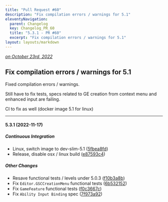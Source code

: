 ```yaml
---
title: "Pull Request #60"
description: "Fix compilation errors / warnings for 5.1"
eleventyNavigation:
  parent: Changelog
  key: Changelog_PR_60
  title: "5.3.1 - PR #60"
  excerpt: "Fix compilation errors / warnings for 5.1"
layout: layouts/markdown
---
```


*[on October 23rd, 2022](https://github.com/GASCompanion/GASCompanion-Plugin/pull/60)*

## Fix compilation errors / warnings for 5.1

Fixed compilation errors / warnings.

Still have to fix tests, specs related to GE creation from context menu and enhanced input are failing.

CI to fix as well (docker image 5.1 for linux)

***

#### 5.3.1 (2022-11-17)

##### Continuous Integration

*   Linux, switch image to dev-slim-5.1 ([5fbea8fd](https://github.com/GASCompanion/GASCompanion-Plugin/commit/5fbea8fdc71587ad9b9e067654dc64c0932f5fed))
*   Release, disable osx / linux build ([e87593c4](https://github.com/GASCompanion/GASCompanion-Plugin/commit/e87593c427a440017141fbfce26fbacc2a7ad6f6))

##### Other Changes

*   Resave functional tests / levels under 5.0.3 ([f10b3a8b](https://github.com/GASCompanion/GASCompanion-Plugin/commit/f10b3a8bc56eeb0bbdb7990c314a473b447b6f19))
*   Fix `Editor.GSCCreationMenu` functional tests ([6b532152](https://github.com/GASCompanion/GASCompanion-Plugin/commit/6b5321520f4ab435624a77e403a200d99122bbe9))
*   Fix `GameFeature` functional tests ([f0c3667c](https://github.com/GASCompanion/GASCompanion-Plugin/commit/f0c3667c22a48a5db1bde6c143e6890522b8d1f1))
*   Fix `Ability Input Binding` spec ([7f973a92](https://github.com/GASCompanion/GASCompanion-Plugin/commit/7f973a92630e68b3ec7e13c502664d629247f1f5))

